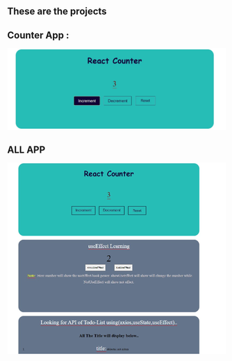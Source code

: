 
## These are the projects 


## Counter App :
![counter](https://github.com/THENHKHAN/ReactBeginnerProjects/blob/master/CounterUseEffectApiCall3Proj/App_SS/counterApp.jpg)

## ALL APP
![allApp](https://github.com/THENHKHAN/ReactBeginnerProjects/blob/master/CounterUseEffectApiCall3Proj/App_SS/all3App.jpg)

